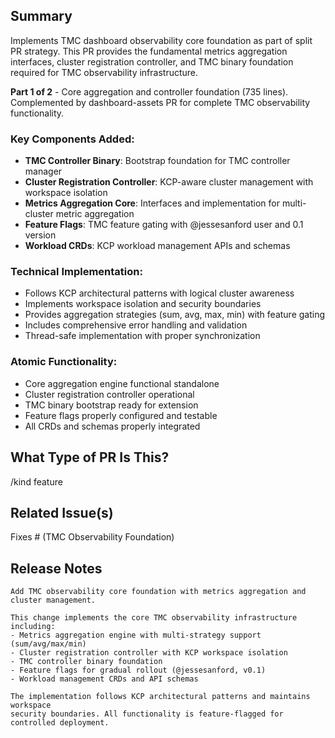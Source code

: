 <!--

Thanks for creating a pull request!
If this is your first time, please make sure to review CONTRIBUTING.MD.

-->

## Summary

Implements TMC dashboard observability core foundation as part of split PR strategy. This PR provides the fundamental metrics aggregation interfaces, cluster registration controller, and TMC binary foundation required for TMC observability infrastructure.

**Part 1 of 2** - Core aggregation and controller foundation (735 lines). Complemented by dashboard-assets PR for complete TMC observability functionality.

### Key Components Added:
- **TMC Controller Binary**: Bootstrap foundation for TMC controller manager
- **Cluster Registration Controller**: KCP-aware cluster management with workspace isolation
- **Metrics Aggregation Core**: Interfaces and implementation for multi-cluster metric aggregation
- **Feature Flags**: TMC feature gating with @jessesanford user and 0.1 version
- **Workload CRDs**: KCP workload management APIs and schemas

### Technical Implementation:
- Follows KCP architectural patterns with logical cluster awareness
- Implements workspace isolation and security boundaries
- Provides aggregation strategies (sum, avg, max, min) with feature gating
- Includes comprehensive error handling and validation
- Thread-safe implementation with proper synchronization

### Atomic Functionality:
- Core aggregation engine functional standalone
- Cluster registration controller operational
- TMC binary bootstrap ready for extension
- Feature flags properly configured and testable
- All CRDs and schemas properly integrated

## What Type of PR Is This?

/kind feature

## Related Issue(s)

Fixes # (TMC Observability Foundation)

## Release Notes

```
Add TMC observability core foundation with metrics aggregation and cluster management.

This change implements the core TMC observability infrastructure including:
- Metrics aggregation engine with multi-strategy support (sum/avg/max/min)
- Cluster registration controller with KCP workspace isolation
- TMC controller binary foundation
- Feature flags for gradual rollout (@jessesanford, v0.1)
- Workload management CRDs and API schemas

The implementation follows KCP architectural patterns and maintains workspace
security boundaries. All functionality is feature-flagged for controlled deployment.
```